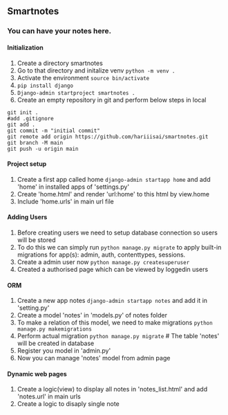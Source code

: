 ## Smartnotes
### You can have your notes here.

#### Initialization 
1. Create a directory smartnotes
2. Go to that directory and initalize venv `python -m venv .`
3. Activate the environment `source bin/activate `
4. `pip install django`
5. `Django-admin startproject smartnotes .`
6. Create an empty repository in git and perform below steps in local
```
git init .
#add .gitignore
git add .
git commit -m "initial commit"
git remote add origin https://github.com/hariiisai/smartnotes.git
git branch -M main
git push -u origin main
```

#### Project setup
1. Create a first app called home `django-admin startapp home` and add 'home' in installed apps of 'settings.py'
2. Create 'home.html' and render 'url:home' to this html by view.home
3. Include 'home.urls' in main url file

#### Adding Users 
1. Before creating users we need to setup database connection so users will be stored
2. To do this we can simply run `python manage.py migrate` to apply built-in migrations for app(s): admin, auth, contenttypes, sessions.
3. Create a admin user now `python manage.py createsuperuser`
4. Created a authorised page which can be viewed by loggedin users

#### ORM
1. Create a new app notes `django-admin startapp notes` and add it in 'setting.py'
2. Create a model 'notes' in 'models.py' of notes folder
3. To make a relation of this model, we need to make migrations `python manage.py makemigrations`
4. Perform actual migration `python manage.py migrate` # The table 'notes' will be created in database
5. Register you model in 'admin.py'
6. Now you can manage 'notes' model from admin page

#### Dynamic web pages
1. Create a logic(view) to display all notes in 'notes_list.html' and add 'notes.url' in main urls
2. Create a logic to disaply single note 
